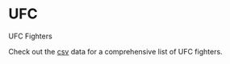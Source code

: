 # UFC
UFC Fighters

Check out the [csv](https://github.com/NicJC/UFC/blob/main/ufc.csv) data for a comprehensive list of UFC fighters.
